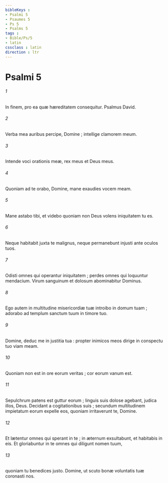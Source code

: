 ```yaml
---
bibleKeys : 
- Psalmi 5
- Psaumes 5
- Ps 5
- Psalms 5
tags : 
- Bible/Ps/5
- latin
cssclass : latin
direction : ltr
---
```


# Psalmi 5

###### 1
In finem, pro ea quæ hæreditatem consequitur. Psalmus David.
###### 2
Verba mea auribus percipe, Domine ; intellige clamorem meum.
###### 3
Intende voci orationis meæ, rex meus et Deus meus.
###### 4
Quoniam ad te orabo, Domine, mane exaudies vocem meam.
###### 5
Mane astabo tibi, et videbo quoniam non Deus volens iniquitatem tu es.
###### 6
Neque habitabit juxta te malignus, neque permanebunt injusti ante oculos tuos.
###### 7
Odisti omnes qui operantur iniquitatem ; perdes omnes qui loquuntur mendacium. Virum sanguinum et dolosum abominabitur Dominus.
###### 8
Ego autem in multitudine misericordiæ tuæ introibo in domum tuam ; adorabo ad templum sanctum tuum in timore tuo.
###### 9
Domine, deduc me in justitia tua : propter inimicos meos dirige in conspectu tuo viam meam.
###### 10
Quoniam non est in ore eorum veritas ; cor eorum vanum est.
###### 11
Sepulchrum patens est guttur eorum ; linguis suis dolose agebant, judica illos, Deus. Decidant a cogitationibus suis ; secundum multitudinem impietatum eorum expelle eos, quoniam irritaverunt te, Domine.
###### 12
Et lætentur omnes qui sperant in te ; in æternum exsultabunt, et habitabis in eis. Et gloriabuntur in te omnes qui diligunt nomen tuum,
###### 13
quoniam tu benedices justo. Domine, ut scuto bonæ voluntatis tuæ coronasti nos.
